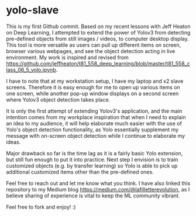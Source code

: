 # yolo-slave

This is my first Github commit. Based on my recent lessons with Jeff Heaton on Deep Learning, I attempted to extend the power of Yolov3 from detecting pre-defined objects from still images / videos, to computer desktop display. This tool is more versatile as users can pull up different items on screen, browser various webpages, and see the object detection acting in live environment. My work is inspired and revised from https://github.com/jeffheaton/t81_558_deep_learning/blob/master/t81_558_class_06_5_yolo.ipynb.

I have to note that at my workstation setup, I have my laptop and x2 slave screens. Therefore it is easy enough for me to open up various items on one screen, while another pop-up window displays on a second screen where Yolov3 object detection takes place.

It is only the first attempt of extending Yolov3's application, and the main intention comes from my workplace inspiration that when I need to explain an idea to my audience, it will help elaborate much easier with the use of Yolo's object detection functionality, as Yolo essentially supplement my message with on-screen object detection while I continue to elaborate my ideas.

Major drawback so far is the time lag as it is a fairly basic Yolo extension, but still fun enough to put it into practice. Next step I envision is to train customized objects (e.g. by transfer learning) so Yolo is able to pick up additional customized items other than the pre-defined ones.

Feel free to reach out and let me know what you think. I have also linked this repository to my Medium blog https://medium.com/@lafilletterevolution, as I believe sharing of experience is vital to keep the ML community vibrant.

Feel free to fork and enjoy! :)

